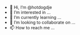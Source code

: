- 👋 Hi, I’m @hotdogdje
- 👀 I’m interested in ...
- 🌱 I’m currently learning ...
- 💞️ I’m looking to collaborate on ...
- 📫 How to reach me ...

<!---
hotdogdje/hotdogdje is a ✨ special ✨ repository because its `README.md` (this file) appears on your GitHub profile.
You can click the Preview link to take a look at your changes.
--->
